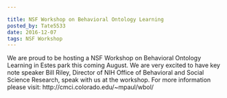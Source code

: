 ```yaml
---

title: NSF Workshop on Behavioral Ontology Learning
posted_by: Tate5533
date: 2016-12-07
tags: NSF Workshop
---
```


<p>We are proud to be hosting a NSF Workshop on Behavioral Ontology Learning in Estes park this coming August. We are very excited to have key note speaker Bill Riley, Director of NIH Office of Behavioral and Social Science Research, speak with us at the workshop. For more information please visit:  http://cmci.colorado.edu/~mpaul/wbol/</p>
    
